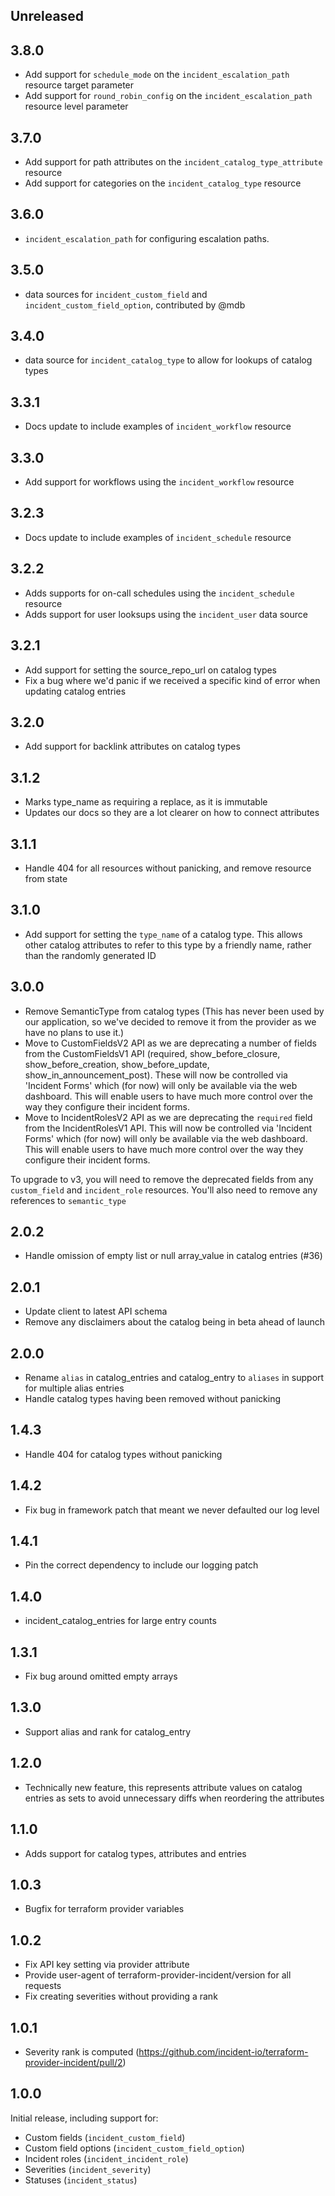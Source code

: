 ## Unreleased

## 3.8.0

- Add support for `schedule_mode` on the `incident_escalation_path` resource target parameter
- Add support for `round_robin_config` on the `incident_escalation_path` resource level parameter

## 3.7.0

- Add support for path attributes on the `incident_catalog_type_attribute` resource
- Add support for categories on the `incident_catalog_type` resource

## 3.6.0

- `incident_escalation_path` for configuring escalation paths.

## 3.5.0

- data sources for `incident_custom_field` and `incident_custom_field_option`, contributed
  by @mdb

## 3.4.0

- data source for `incident_catalog_type` to allow for lookups of catalog types

## 3.3.1

- Docs update to include examples of `incident_workflow` resource

## 3.3.0

- Add support for workflows using the `incident_workflow` resource

## 3.2.3

- Docs update to include examples of `incident_schedule` resource

## 3.2.2

- Adds supports for on-call schedules using the `incident_schedule` resource
- Adds support for user looksups using the `incident_user` data source

## 3.2.1

- Add support for setting the source_repo_url on catalog types
- Fix a bug where we'd panic if we received a specific kind of error when updating catalog entries

## 3.2.0

- Add support for backlink attributes on catalog types

## 3.1.2

- Marks type_name as requiring a replace, as it is immutable
- Updates our docs so they are a lot clearer on how to connect attributes

## 3.1.1

- Handle 404 for all resources without panicking, and remove resource from state

## 3.1.0

- Add support for setting the `type_name` of a catalog type. This allows
  other catalog attributes to refer to this type by a friendly name, rather than
  the randomly generated ID

## 3.0.0

- Remove SemanticType from catalog types (This has never been used by our
  application, so we've decided to remove it from the provider as we have no
  plans to use it.)
- Move to CustomFieldsV2 API as we are deprecating a number of fields from the
  CustomFieldsV1 API (required, show_before_closure, show_before_creation,
  show_before_update, show_in_announcement_post). These will now be controlled
  via 'Incident Forms' which (for now) will only be available via the web
  dashboard. This will enable users to have much more control over the way they
  configure their incident forms.
- Move to IncidentRolesV2 API as we are deprecating the `required` field from the
  IncidentRolesV1 API. This will now be controlled via 'Incident Forms' which
  (for now) will only be available via the web dashboard. This will enable users
  to have much more control over the way they configure their incident forms.

To upgrade to v3, you will need to remove the deprecated fields from any `custom_field` and `incident_role` resources.
You'll also need to remove any references to `semantic_type`

## 2.0.2

- Handle omission of empty list or null array_value in catalog entries (#36)

## 2.0.1

- Update client to latest API schema
- Remove any disclaimers about the catalog being in beta ahead of launch

## 2.0.0

- Rename `alias` in catalog_entries and catalog_entry to `aliases` in support
  for multiple alias entries
- Handle catalog types having been removed without panicking

## 1.4.3

- Handle 404 for catalog types without panicking

## 1.4.2

- Fix bug in framework patch that meant we never defaulted our log level

## 1.4.1

- Pin the correct dependency to include our logging patch

## 1.4.0

- incident_catalog_entries for large entry counts

## 1.3.1

- Fix bug around omitted empty arrays

## 1.3.0

- Support alias and rank for catalog_entry

## 1.2.0

- Technically new feature, this represents attribute values on catalog entries
  as sets to avoid unnecessary diffs when reordering the attributes

## 1.1.0

- Adds support for catalog types, attributes and entries

## 1.0.3

- Bugfix for terraform provider variables

## 1.0.2

- Fix API key setting via provider attribute
- Provide user-agent of terraform-provider-incident/version for all requests
- Fix creating severities without providing a rank

## 1.0.1

- Severity rank is computed (https://github.com/incident-io/terraform-provider-incident/pull/2)

## 1.0.0

Initial release, including support for:

- Custom fields (`incident_custom_field`)
- Custom field options (`incident_custom_field_option`)
- Incident roles (`incident_incident_role`)
- Severities (`incident_severity`)
- Statuses (`incident_status`)

